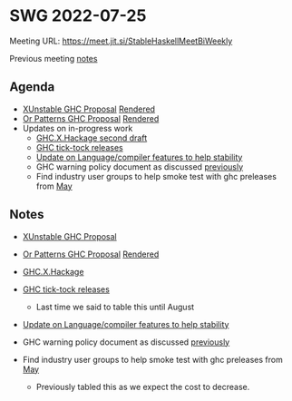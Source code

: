 SWG 2022-07-25
==============

Meeting URL: https://meet.jit.si/StableHaskellMeetBiWeekly

Previous meeting [notes](https://github.com/haskellfoundation/stability/blob/main/meetings/2022-07-11.md)

## Agenda
- [XUnstable GHC Proposal](https://github.com/ghc-proposals/ghc-proposals/pull/524) [Rendered](https://github.com/goldfirere/ghc-proposals/blob/unstable/proposals/0000-unstable.rst)
- [Or Patterns GHC Proposal](https://github.com/ghc-proposals/ghc-proposals/pull/522) [Rendered](https://github.com/knothed/ghc-proposals/blob/master/proposals/0522-or-patterns.rst)
- Updates on in-progress work
  - [GHC.X.Hackage second draft](https://github.com/haskellfoundation/tech-proposals/pull/27)
  - [GHC tick-tock releases](https://github.com/haskellfoundation/tech-proposals/pull/34)
  - [Update on Language/compiler features to help stability](https://edit.smart-cactus.org/jeFTSfj9SRun6ywmj1Tqcw?view)
  - GHC warning policy document as discussed [previously](https://github.com/haskellfoundation/stability/blob/main/meetings/2022-05-30.md)
  - Find industry user groups to help smoke test with ghc preleases from [May](https://github.com/haskellfoundation/stability/blob/main/meetings/2022-05-30.md)


## Notes
- [XUnstable GHC Proposal](https://github.com/goldfirere/ghc-proposals/blob/unstable/proposals/0000-unstable.rst)

- [Or Patterns GHC Proposal](https://github.com/ghc-proposals/ghc-proposals/pull/522) [Rendered](https://github.com/knothed/ghc-proposals/blob/master/proposals/0522-or-patterns.rst)

- [GHC.X.Hackage](https://github.com/haskellfoundation/tech-proposals/pull/27)

- [GHC tick-tock releases](https://github.com/haskellfoundation/tech-proposals/pull/34)
  - Last time we said to table this until August

- [Update on Language/compiler features to help stability](https://edit.smart-cactus.org/jeFTSfj9SRun6ywmj1Tqcw?view)

- GHC warning policy document as discussed [previously](https://github.com/haskellfoundation/stability/blob/main/meetings/2022-05-30.md)

- Find industry user groups to help smoke test with ghc preleases from [May](https://github.com/haskellfoundation/stability/blob/main/meetings/2022-05-30.md)
  - Previously tabled this as we expect the cost to decrease.
